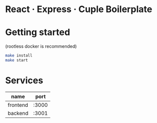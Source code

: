 # React &middot; Express &middot; Cuple Boilerplate

# Getting started
(rootless docker is recommended)
```bash
make install
make start
```

# Services
| name | port |
| --- | --- |
| frontend | :3000 |
| backend | :3001 |
